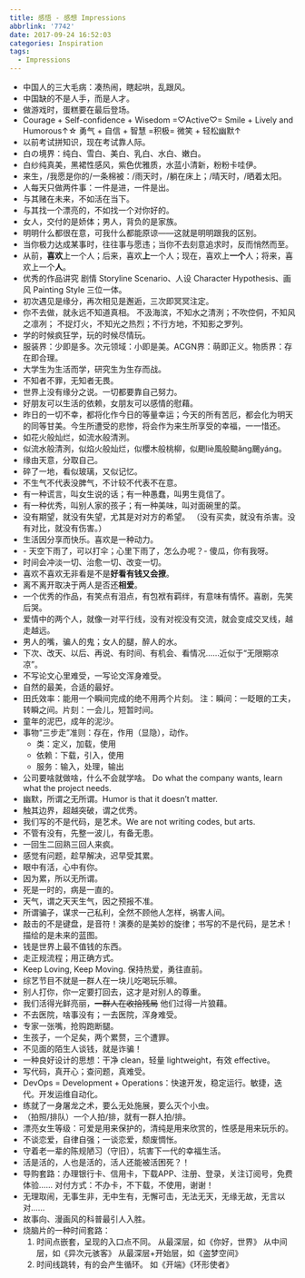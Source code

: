 ```yaml
---
title: 感悟 - 感想 Impressions
abbrlink: '7742'
date: 2017-09-24 16:52:03
categories: Inspiration
tags:
  - Impressions
---
```


- 中国人的三大毛病：凑热闹，瞎起哄，乱跟风。
- 中国缺的不是人手，而是人才。
- 做游戏时，蛋糕要在最后登场。
- Courage + Self-confidence + Wisedom =♡Active♡= Smile + Lively and Humorous↑☆
  勇气 + 自信 + 智慧 =积极= 微笑 + 轻松幽默↑
- 以前考试拼知识，现在考试靠人际。
- 白の境界：纯白、雪白、美白、乳白、水白、嫩白。
- 白纱纯真美，黑裙性感风，紫色优雅质，水蓝小清新，粉粉卡哇伊。
- 来生，/我愿是你的/一条棉被：/雨天时，/躺在床上；/晴天时，/晒着太阳。
- 人每天只做两件事：一件是进，一件是出。
- 与其赌在未来，不如活在当下。
- 与其找一个漂亮的，不如找一个对你好的。
- 女人，交付的是娇体；男人，背负的是家族。
- 明明什么都很在意，可我什么都能原谅——这就是明明跟我的区别。
- 当你极力达成某事时，往往事与愿违；当你不去刻意追求时，反而悄然而至。
- 从前，**喜欢**上一个人；后来，喜欢**上**一个人；现在，喜欢上**一个**人；将来，喜欢上一个**人**。
- 优秀的作品讲究 剧情 Storyline Scenario、人设 Character Hypothesis、画风 Painting Style 三位一体。
- 初次遇见是缘分，再次相见是邂逅，三次即冥冥注定。
- 你不去做，就永远不知道真相。
  不汲海滨，不知水之清洌；不吹倥侗，不知风之凛冽；
  不捉灯火，不知光之热烈；不行方地，不知影之罗列。
- 学的时候疯狂学，玩的时候尽情玩。
- 服装界：少即是多。次元领域：小即是美。ACGN界：萌即正义。物质界：存在即合理。
- 大学生为生活而学，研究生为生存而战。
- 不知者不罪，无知者无畏。
- 世界上没有缘分之说。一切都要靠自己努力。
- 好朋友可以生活的依赖，女朋友可以感情的慰藉。
- 昨日的一切不幸，都将化作今日的等量幸运；今天的所有苦厄，都会化为明天的同等甘美。今生所遭受的悲惨，将会作为来生所享受的幸福，一一惜还。
- 如花火般灿烂，如流水般清洌。
- 似流水般清洌，似焰火般灿烂，似櫻木般桃柳，似颲liè風般䬓ǎng颺yáng。
- 缘由天意，分取自己。
- 碎了一地，看似玻璃，又似记忆。
- 不生气不代表没脾气，不计较不代表不在意。
- 有一种谎言，叫女生说的话；有一种愚蠢，叫男生竟信了。
- 有一种优秀，叫别人家的孩子；有一种美味，叫对面碗里的菜。
- 没有期望，就没有失望，尤其是对对方的希望。
 （没有买卖，就没有杀害。没有对比，就没有伤害。）
- 生活因分享而快乐。喜欢是一种动力。
- \- 天空下雨了，可以打伞；心里下雨了，怎么办呢？- 傻瓜，你有我呀。
- 时间会冲淡一切、治愈一切、改变一切。
- 喜欢不喜欢无非看是不是**好看有钱又会撩**。
- 离不离开取决于两人是否还**相爱**。
- 一个优秀的作品，有笑点有泪点，有包袱有羁绊，有意味有情怀。喜剧，先笑后哭。
- 爱情中的两个人，就像一对平行线，没有对视没有交流，就会变成交叉线，越走越远。
- 男人的嘴，骗人的鬼；女人的腿，醉人的水。
- 下次、改天、以后、再说、有时间、有机会、看情况……近似于“无限期凉凉”。
- 不写论文心里难受，一写论文浑身难受。
- 自然的最美，合适的最好。
- 田氏效率：能用一个瞬间完成的绝不用两个片刻。
  注：瞬间：一眨眼的工夫，转瞬之间。片刻：一会儿，短暂时间。
- 童年的泥巴，成年的泥沙。
- 事物“三步走”准则：存在，作用（显隐），动作。
  - 类：定义，加载，使用
  - 依赖：下载，引入，使用
  - 服务：输入，处理，输出
- 公司要啥就做啥，什么不会就学啥。
  Do what the company wants, learn what the project needs.
- 幽默，所谓之无所谓。Humor is that it doesn’t matter.
- 触其边界，超越突破，谓之优秀。
- 我们写的不是代码，是艺术。We are not writing codes, but arts.
- 不管有没有，先整一波儿，有备无患。
- 一回生二回熟三回人来疯。
- 感觉有问题，趁早解决，迟早受其累。
- 眼中有活，心中有你。
- 因为累，所以无所谓。
- 死是一时的，病是一直的。
- 天气，谓之天天生气，因之预报不准。
- 所谓骗子，谋求一己私利，全然不顾他人怎样，祸害人间。
- 敲击的不是键盘，是音符！演奏的是美妙的旋律；书写的不是代码，是艺术！描绘的是未来的蓝图。
- 钱是世界上最不值钱的东西。
- 走正规流程；用正确方式。
- Keep Loving, Keep Moving. 保持热爱，勇往直前。
- 综艺节目不就是一群人在一块儿吃喝玩乐嘛。
- 别人打你，你一定要打回去，这才是对别人的尊重。
- 我们活得光鲜亮丽，~~一群人在收拾残局~~ 他们过得一片狼藉。
- 不去医院，啥事没有；一去医院，浑身难受。
- 专家一张嘴，抢购跑断腿。
- 生孩子，一个足矣，两个累赘，三个遭罪。
- 不见面的陌生人谈钱，就是诈骗！
- 一种良好设计的思想：干净 clean，轻量 lightweight，有效 effective。
- 写代码，真开心；查问题，真难受。
- DevOps = Development + Operations：快速开发，稳定运行。敏捷，迭代。开发运维自动化。
- 练就了一身屠龙之术，要么无处施展，要么灭个小虫。
- （拍照/排队）一个人拍/排，就有一群人拍/排。
- 漂亮女生等级：可爱是用来保护的，清纯是用来欣赏的，性感是用来玩乐的。
- 不谈恋爱，自律自强；一谈恋爱，颓废惆怅。
- 守着老一辈的陈规陋习（守旧），坑害下一代的幸福生活。
- 活是活的，人也是活的，活人还能被活困死？！
- 导购套路：办理银行卡、信用卡，下载APP、注册、登录，关注订阅号，免费体验……
  对付方式：不办卡，不下载，不使用，谢谢！
- 无理取闹，无事生非，无中生有，无懈可击，无法无天，无缘无故，无言以对……
- 故事向、漫画风的科普最引人入胜。
- 烧脑片的一种时间套路：
  1. 时间点嵌套，呈现的入口点不同。
  从最深层，如《你好，世界》
  从中间层，如《异次元骇客》
  从最深层+开始层，如《盗梦空间》
  2. 时间线跳转，有的会产生循环。
  如《开端》《环形使者》



